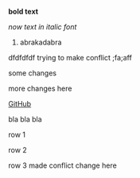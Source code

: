 **bold text**

*now text in italic font*

1. abrakadabra

dfdfdfdf trying to make conflict ;fa;aff

some changes

more changes here

[GitHub](https://github.com/)

bla bla bla

row 1

row 2

row 3 made conflict change here